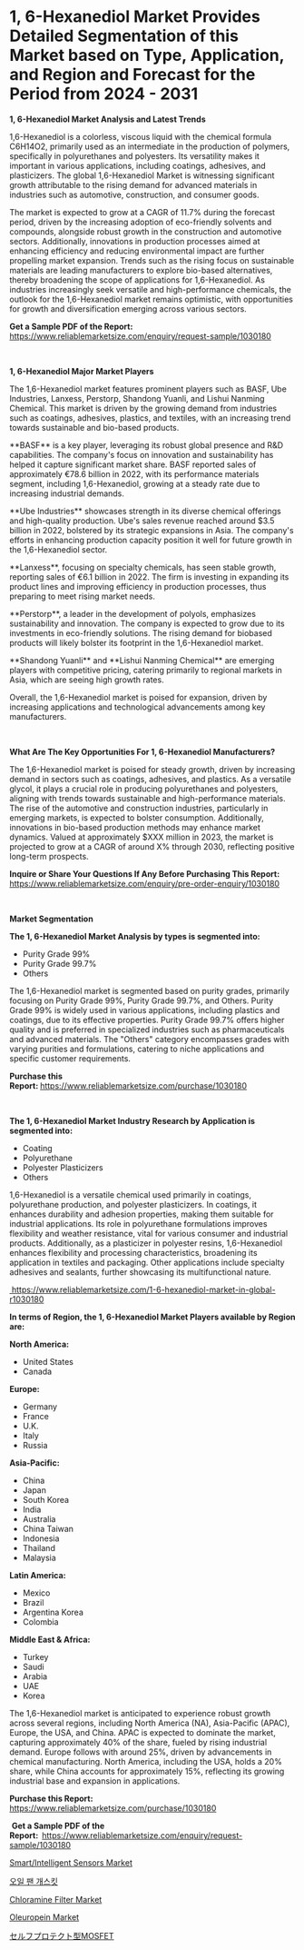 <p><h1>1, 6-Hexanediol Market Provides Detailed Segmentation of this Market based on Type, Application, and Region and Forecast for the Period from 2024 - 2031</h1></p><p><strong>1, 6-Hexanediol Market Analysis and Latest Trends</strong></p>
<p><p>1,6-Hexanediol is a colorless, viscous liquid with the chemical formula C6H14O2, primarily used as an intermediate in the production of polymers, specifically in polyurethanes and polyesters. Its versatility makes it important in various applications, including coatings, adhesives, and plasticizers. The global 1,6-Hexanediol Market is witnessing significant growth attributable to the rising demand for advanced materials in industries such as automotive, construction, and consumer goods.</p><p>The market is expected to grow at a CAGR of 11.7% during the forecast period, driven by the increasing adoption of eco-friendly solvents and compounds, alongside robust growth in the construction and automotive sectors. Additionally, innovations in production processes aimed at enhancing efficiency and reducing environmental impact are further propelling market expansion. Trends such as the rising focus on sustainable materials are leading manufacturers to explore bio-based alternatives, thereby broadening the scope of applications for 1,6-Hexanediol. As industries increasingly seek versatile and high-performance chemicals, the outlook for the 1,6-Hexanediol market remains optimistic, with opportunities for growth and diversification emerging across various sectors.</p></p>
<p><strong>Get a Sample PDF of the Report:&nbsp;</strong> <a href="https://www.reliablemarketsize.com/enquiry/request-sample/1030180">https://www.reliablemarketsize.com/enquiry/request-sample/1030180</a></p>
<p>&nbsp;</p>
<p><strong>1, 6-Hexanediol Major Market Players</strong></p>
<p><p>The 1,6-Hexanediol market features prominent players such as BASF, Ube Industries, Lanxess, Perstorp, Shandong Yuanli, and Lishui Nanming Chemical. This market is driven by the growing demand from industries such as coatings, adhesives, plastics, and textiles, with an increasing trend towards sustainable and bio-based products.</p><p>**BASF** is a key player, leveraging its robust global presence and R&D capabilities. The company's focus on innovation and sustainability has helped it capture significant market share. BASF reported sales of approximately €78.6 billion in 2022, with its performance materials segment, including 1,6-Hexanediol, growing at a steady rate due to increasing industrial demands.</p><p>**Ube Industries** showcases strength in its diverse chemical offerings and high-quality production. Ube's sales revenue reached around $3.5 billion in 2022, bolstered by its strategic expansions in Asia. The company's efforts in enhancing production capacity position it well for future growth in the 1,6-Hexanediol sector.</p><p>**Lanxess**, focusing on specialty chemicals, has seen stable growth, reporting sales of €6.1 billion in 2022. The firm is investing in expanding its product lines and improving efficiency in production processes, thus preparing to meet rising market needs.</p><p>**Perstorp**, a leader in the development of polyols, emphasizes sustainability and innovation. The company is expected to grow due to its investments in eco-friendly solutions. The rising demand for biobased products will likely bolster its footprint in the 1,6-Hexanediol market.</p><p>**Shandong Yuanli** and **Lishui Nanming Chemical** are emerging players with competitive pricing, catering primarily to regional markets in Asia, which are seeing high growth rates.</p><p>Overall, the 1,6-Hexanediol market is poised for expansion, driven by increasing applications and technological advancements among key manufacturers.</p></p>
<p>&nbsp;</p>
<p><strong>What Are The Key Opportunities For 1, 6-Hexanediol Manufacturers?</strong></p>
<p><p>The 1,6-Hexanediol market is poised for steady growth, driven by increasing demand in sectors such as coatings, adhesives, and plastics. As a versatile glycol, it plays a crucial role in producing polyurethanes and polyesters, aligning with trends towards sustainable and high-performance materials. The rise of the automotive and construction industries, particularly in emerging markets, is expected to bolster consumption. Additionally, innovations in bio-based production methods may enhance market dynamics. Valued at approximately $XXX million in 2023, the market is projected to grow at a CAGR of around X% through 2030, reflecting positive long-term prospects.</p></p>
<p><strong>Inquire or Share Your Questions If Any Before Purchasing This Report:</strong> <a href="https://www.reliablemarketsize.com/enquiry/pre-order-enquiry/1030180">https://www.reliablemarketsize.com/enquiry/pre-order-enquiry/1030180</a></p>
<p>&nbsp;</p>
<p><strong>Market Segmentation</strong></p>
<p><strong>The 1, 6-Hexanediol Market Analysis by types is segmented into:</strong></p>
<p><ul><li>Purity Grade 99%</li><li>Purity Grade 99.7%</li><li>Others</li></ul></p>
<p><p>The 1,6-Hexanediol market is segmented based on purity grades, primarily focusing on Purity Grade 99%, Purity Grade 99.7%, and Others. Purity Grade 99% is widely used in various applications, including plastics and coatings, due to its effective properties. Purity Grade 99.7% offers higher quality and is preferred in specialized industries such as pharmaceuticals and advanced materials. The "Others" category encompasses grades with varying purities and formulations, catering to niche applications and specific customer requirements.</p></p>
<p><strong>Purchase this Report:&nbsp;</strong><a href="https://www.reliablemarketsize.com/purchase/1030180">https://www.reliablemarketsize.com/purchase/1030180</a></p>
<p>&nbsp;</p>
<p><strong>The 1, 6-Hexanediol Market Industry Research by Application is segmented into:</strong></p>
<p><ul><li>Coating</li><li>Polyurethane</li><li>Polyester Plasticizers</li><li>Others</li></ul></p>
<p><p>1,6-Hexanediol is a versatile chemical used primarily in coatings, polyurethane production, and polyester plasticizers. In coatings, it enhances durability and adhesion properties, making them suitable for industrial applications. Its role in polyurethane formulations improves flexibility and weather resistance, vital for various consumer and industrial products. Additionally, as a plasticizer in polyester resins, 1,6-Hexanediol enhances flexibility and processing characteristics, broadening its application in textiles and packaging. Other applications include specialty adhesives and sealants, further showcasing its multifunctional nature.</p></p>
<p><a href="https://www.reliablemarketsize.com/1-6-hexanediol-market-in-global-r1030180">&nbsp;https://www.reliablemarketsize.com/1-6-hexanediol-market-in-global-r1030180</a></p>
<p><strong>In terms of Region, the 1, 6-Hexanediol Market Players available by Region are:</strong></p>
<p>
    <p> <strong> North America: </strong>
        <ul>
            <li>United States</li>
            <li>Canada</li>
        </ul>
        </p> 
    <p> <strong> Europe: </strong>
        <ul>
            <li>Germany</li>
            <li>France</li>
            <li>U.K.</li>
            <li>Italy</li>
            <li>Russia</li>
        </ul>
        </p> 
    <p> <strong> Asia-Pacific: </strong>
        <ul>
            <li>China</li>
            <li>Japan</li>
            <li>South Korea</li>
            <li>India</li>
            <li>Australia</li>
            <li>China Taiwan</li>
            <li>Indonesia</li>
            <li>Thailand</li>
            <li>Malaysia</li>
        </ul>
        </p> 
    <p> <strong> Latin America: </strong>
        <ul>
            <li>Mexico</li>
            <li>Brazil</li>
            <li>Argentina Korea</li>
            <li>Colombia</li>
        </ul>
        </p> 
    <p> <strong> Middle East & Africa: </strong>
        <ul>
            <li>Turkey</li>
            <li>Saudi</li>
            <li>Arabia</li>
            <li>UAE</li>
            <li>Korea</li>
        </ul>
    </p>
    </p>
<p><p>The 1,6-Hexanediol market is anticipated to experience robust growth across several regions, including North America (NA), Asia-Pacific (APAC), Europe, the USA, and China. APAC is expected to dominate the market, capturing approximately 40% of the share, fueled by rising industrial demand. Europe follows with around 25%, driven by advancements in chemical manufacturing. North America, including the USA, holds a 20% share, while China accounts for approximately 15%, reflecting its growing industrial base and expansion in applications.</p></p>
<p><strong>Purchase this Report: </strong><a href="https://www.reliablemarketsize.com/purchase/1030180">https://www.reliablemarketsize.com/purchase/1030180</a></p>
<p>&nbsp;<strong>Get a Sample PDF of the Report:&nbsp;&nbsp;</strong><a href="https://www.reliablemarketsize.com/enquiry/request-sample/1030180">https://www.reliablemarketsize.com/enquiry/request-sample/1030180</a></p>
<p><strong></strong></p>
<p><p><a href="https://medium.com/@maxson5287/global-smart-intelligent-sensors-market-status-2024-2031-and-forecast-by-region-product-end-9582252dadf7">Smart/Intelligent Sensors Market</a></p><p><a href="https://medium.com/@adsogvwv75/%EC%84%B8%EA%B3%84-oil-pan-gaskets-market-%EC%9D%80-2024%EC%97%90%EC%84%9C-2031%EB%A1%9C-%EC%97%B0%ED%8F%89%EA%B7%A0-%EC%A6%9D%EA%B0%80%EC%9C%A8%EC%9D%84-%EB%B3%B4%EC%9D%BC-%EA%B2%83%EC%9C%BC%EB%A1%9C-%EC%98%88%EC%83%81%EB%90%A9%EB%8B%88%EB%8B%A4-02dd0dadca5f">오일 팬 개스킷</a></p><p><a href="https://www.linkedin.com/pulse/global-chloramine-filter-industry-research-report-competitive-ng3me?trackingId=be8Tgi7eQUuKiUnS8dLBVQ%3D%3D">Chloramine Filter Market</a></p><p><a href="https://issuu.com/reportprime-2/docs/oleuropein-market-size-2030.pptx_cb844e9e0d0e50">Oleuropein Market</a></p><p><a href="https://medium.com/@bulahhamill83/%E8%87%AA%E5%B7%B1%E4%BF%9D%E8%AD%B7%E5%9E%8Bmosfet%E5%B8%82%E5%A0%B4%E3%81%AE%E3%83%80%E3%82%A4%E3%83%8A%E3%83%9F%E3%82%AF%E3%82%B9%E3%82%92%E6%8E%A2%E3%82%8B-2024%E5%B9%B4%E3%81%8B%E3%82%892031%E5%B9%B4%E3%81%BE%E3%81%A7%E3%81%AE%E8%87%AA%E5%B7%B1%E4%BF%9D%E8%AD%B7%E5%9E%8Bmosfet%E5%B8%82%E5%A0%B4%E3%81%AE%E5%8F%8E%E7%9B%8A%E5%88%86%E6%9E%90%E3%81%A8%E6%88%90%E9%95%B7%E4%BA%88%E6%B8%AC-83cc258e35e0?postPublishedType=initial">セルフプロテクト型MOSFET</a></p></p>